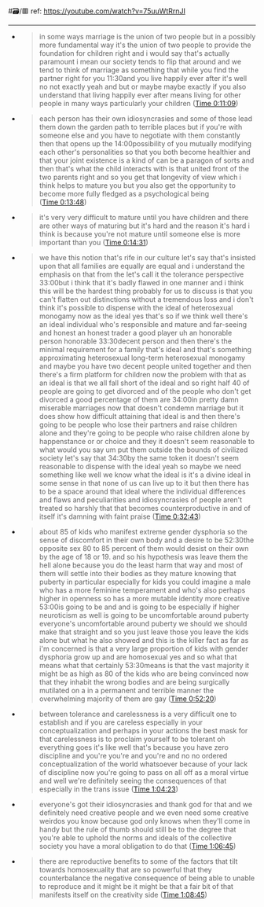 #🗃/🟥 
ref: 
https://youtube.com/watch?v=75uuWtRrnJI

---

- > in some ways marriage is the union of two people but in a possibly more fundamental way it's the union of two people to provide the foundation for children right and i would say that's actually paramount i mean our society tends to flip that around and we tend to think of marriage as something that while you find the partner right for you 11:30and you live happily ever after it's well no not exactly yeah and but or maybe maybe exactly if you also understand that living happily ever after means living for other people in many ways particularly your children ([Time 0:11:09](https://annotate.tv/watch/62d5634450894e0009b21041?annotationId=62d564ec6bf43000092aa42d))
- > each person has their own idiosyncrasies and some of those lead them down the garden path to terrible places but if you're with someone else and you have to negotiate with them constantly then that opens up the 14:00possibility of you mutually modifying each other's personalities so that you both become healthier and that your joint existence is a kind of can be a paragon of sorts and then that's what the child interacts with is that united front of the two parents right and so you get that longevity of view which i think helps to mature you but you also get the opportunity to become more fully fledged as a psychological being ([Time 0:13:48](https://annotate.tv/watch/62d5634450894e0009b21041?annotationId=62d5656a198ccb000977985a))
- > it's very very difficult to mature until you have children and there are other ways of maturing but it's hard and the reason it's hard i think is because you're not mature until someone else is more important than you ([Time 0:14:31](https://annotate.tv/watch/62d5634450894e0009b21041?annotationId=62d5657f198ccb000977985b))
- > we have this notion that's rife in our culture let's say that's insisted upon that all families are equally are equal and i understand the emphasis on that from the let's call it the tolerance perspective 33:00but i think that it's badly flawed in one manner and i think this will be the hardest thing probably for us to discuss is that you can't flatten out distinctions without a tremendous loss and i don't think it's possible to dispense with the ideal of heterosexual monogamy now as the ideal yes that's so if we think well there's an ideal individual who's responsible and mature and far-seeing and honest an honest trader a good player uh an honorable person honorable 33:30decent person and then there's the minimal requirement for a family that's ideal and that's something approximating heterosexual long-term heterosexual monogamy and maybe you have two decent people united together and then there's a firm platform for children now the problem with that as an ideal is that we all fall short of the ideal and so right half 40 of people are going to get divorced and of the people who don't get divorced a good percentage of them are 34:00in pretty damn miserable marriages now that doesn't condemn marriage but it does show how difficult attaining that ideal is and then there's going to be people who lose their partners and raise children alone and they're going to be people who raise children alone by happenstance or or choice and they it doesn't seem reasonable to what would you say um put them outside the bounds of civilized society let's say that 34:30by the same token it doesn't seem reasonable to dispense with the ideal yeah so maybe we need something like well we know what the ideal is it's a divine ideal in some sense in that none of us can live up to it but then there has to be a space around that ideal where the individual differences and flaws and peculiarities and idiosyncrasies of people aren't treated so harshly that that becomes counterproductive in and of itself it's damning with faint praise ([Time 0:32:43](https://annotate.tv/watch/62d5634450894e0009b21041?annotationId=62d56877fb5c230009e09872))
- > about 85 of kids who manifest extreme gender dysphoria so the sense of discomfort in their own body and a desire to be 52:30the opposite sex 80 to 85 percent of them would desist on their own by the age of 18 or 19. and so his hypothesis was leave them the hell alone because you do the least harm that way and most of them will settle into their bodies as they mature knowing that puberty in particular especially for kids you could imagine a male who has a more feminine temperament and who's also perhaps higher in openness so has a more mutable identity more creative 53:00is going to be and and is going to be especially if higher neuroticism as well is going to be uncomfortable around puberty everyone's uncomfortable around puberty we should we should make that straight and so you just leave those you leave the kids alone but what he also showed and this is the killer fact as far as i'm concerned is that a very large proportion of kids with gender dysphoria grow up and are homosexual yes and so what that means what that certainly 53:30means is that the vast majority it might be as high as 80 of the kids who are being convinced now that they inhabit the wrong bodies and are being surgically mutilated on a in a permanent and terrible manner the overwhelming majority of them are gay ([Time 0:52:20](https://annotate.tv/watch/62d5634450894e0009b21041?annotationId=62d56b1cfb5c230009e09873))
- > between tolerance and carelessness is a very difficult one to establish and if you are careless especially in your conceptualization and perhaps in your actions the best mask for that carelessness is to proclaim yourself to be tolerant oh everything goes it's like well that's because you have zero discipline and you're you're and you're and no no ordered conceptualization of the world whatsoever because of your lack of discipline now you're going to pass on all off as a moral virtue and well we're definitely seeing the consequences of that especially in the trans issue ([Time 1:04:23](https://annotate.tv/watch/62d5634450894e0009b21041?annotationId=62d56ce1fb5c230009e09874))
- > everyone's got their idiosyncrasies and thank god for that and we definitely need creative people and we even need some creative weirdos you know because god only knows when they'll come in handy but the rule of thumb should still be to the degree that you're able to uphold the norms and ideals of the collective society you have a moral obligation to do that ([Time 1:06:45](https://annotate.tv/watch/62d5634450894e0009b21041?annotationId=62d56d3fda39510009ce735b))
- > there are reproductive benefits to some of the factors that tilt towards homosexuality that are so powerful that they counterbalance the negative consequence of being able to unable to reproduce and it might be it might be that a fair bit of that manifests itself on the creativity side ([Time 1:08:45](https://annotate.tv/watch/62d5634450894e0009b21041?annotationId=62d56d8cfb5c230009e0987a))
